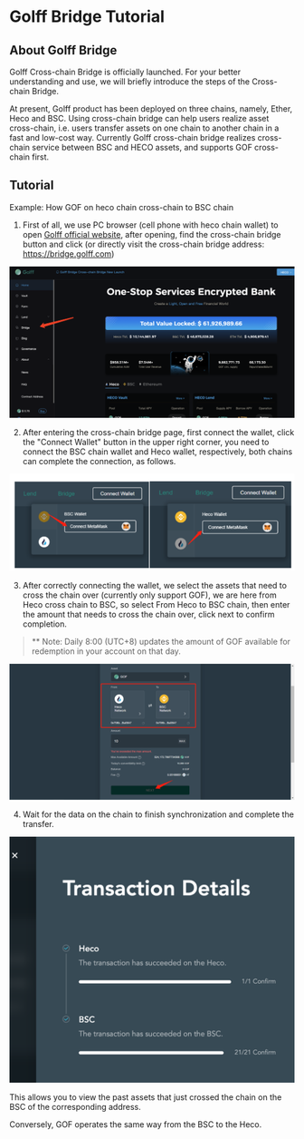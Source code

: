 # Golff Bridge Tutorial

## About Golff Bridge

Golff Cross-chain Bridge is officially launched. For your better understanding and use, we will briefly introduce the steps of the Cross-chain Bridge.

At present, Golff product has been deployed on three chains, namely, Ether, Heco and BSC. Using cross-chain bridge can help users realize asset cross-chain, i.e. users transfer assets on one chain to another chain in a fast and low-cost way. Currently Golff cross-chain bridge realizes cross-chain service between  BSC and HECO assets, and supports GOF cross-chain first.

## Tutorial

Example: How GOF on heco chain cross-chain to BSC chain

1. First of all, we use PC browser (cell phone with heco chain wallet) to open [Golff official website](https://golff.finance), after opening, find the cross-chain bridge button and click (or directly visit the cross-chain bridge address: https://bridge.golff.com)

![image](images/GolffBridge/1.png)

2. After entering the cross-chain bridge page, first connect the wallet, click the "Connect Wallet" button in the upper right corner, you need to connect the BSC chain wallet and Heco wallet, respectively, both chains can complete the connection, as follows.

![image](images/GolffBridge/2.png)

3. After correctly connecting the wallet, we select the assets that need to cross the chain over (currently only support GOF), we are here from Heco cross chain to BSC, so select From Heco to BSC chain, then enter the amount that needs to cross the chain over, click next to confirm completion.

> ** Note: Daily 8:00 (UTC+8) updates the amount of GOF available for redemption in your account on that day.

![image](images/GolffBridge/3.png)

4. Wait for the data on the chain to finish synchronization and complete the transfer.

![image](images/GolffBridge/4.png)

This allows you to view the past assets that just crossed the chain on the BSC of the corresponding address.

Conversely, GOF operates the same way from the BSC to the Heco.